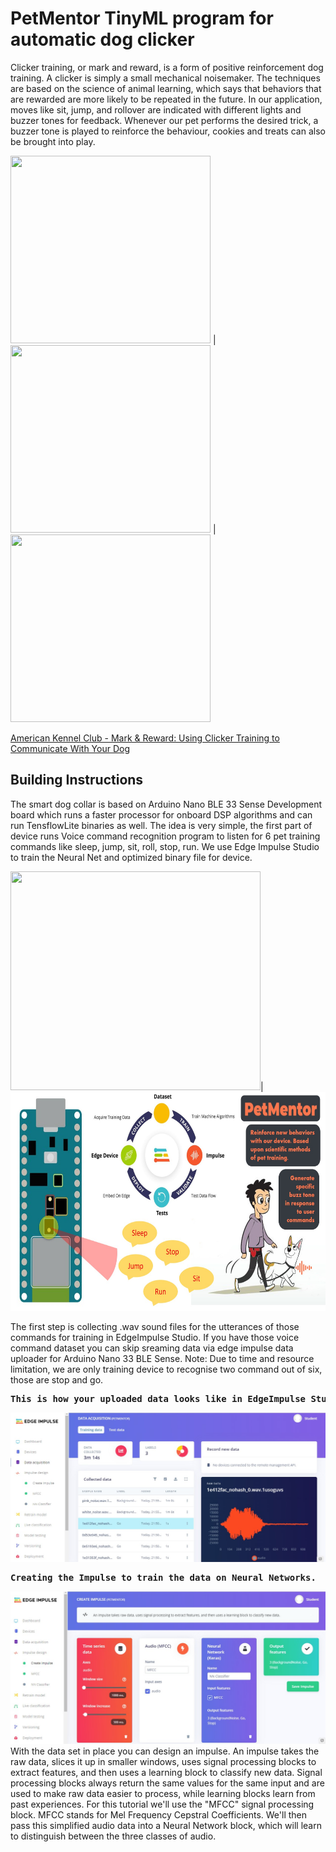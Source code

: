 <h1>PetMentor TinyML program for automatic dog clicker</h1>

Clicker training, or mark and reward, is a form of positive reinforcement dog training. A clicker is simply a small mechanical noisemaker. The techniques are based on the science of animal learning, which says that behaviors that are rewarded are more likely to be repeated in the future. In our application, moves like sit, jump, and rollover are indicated with different lights and buzzer tones for feedback. Whenever our pet performs the desired trick, a buzzer tone is played to reinforce the behaviour, cookies and treats can also be brought into play.

<img src="https://s3.amazonaws.com/cdn-origin-etr.akc.org/wp-content/uploads/2019/12/24120642/labrador-retriever-with-man-training-in-autumn-field.jpg" height="300" width="320"> | <img src="https://s3.amazonaws.com/cdn-origin-etr.akc.org/wp-content/uploads/2019/12/24112853/Husky-Getting-a-Treat.jpg" height="300" width="320"> | 
<img src="https://s3.amazonaws.com/cdn-origin-etr.akc.org/wp-content/uploads/2019/12/24120922/AdobeStock_181053145.jpg" height="300" width="320">

<a href="https://www.akc.org/expert-advice/training/clicker-training-your-dog-mark-and-reward/">American Kennel Club - Mark & Reward: Using Clicker Training to Communicate With Your Dog</a>

<h2> Building Instructions </h2>

The smart dog collar is based on Arduino Nano BLE 33 Sense Development board which runs a faster processor for onboard DSP algorithms and can run TensflowLite binaries as well. The idea is very simple, the first part of device runs Voice command recognition program to listen for 6 pet training commands like sleep, jump, sit, roll, stop, run. We use Edge Impulse Studio to train the Neural Net and optimized binary file for device. 

<img src="https://pbs.twimg.com/media/EIzb-VrWwAAGwmu.jpg" height="350" width="400">|<img src="https://github.com/LeeRenJie/BITNET-PetMentor/blob/master/backend/bitnet_assets/PetMentor-Voice.jpg" height="350" width="600">

The first step is collecting .wav sound files for the utterances of those commands for training in EdgeImpulse Studio. If you have those voice command dataset you can skip sreaming data via edge impulse data uploader for Arduino Nano 33 BLE Sense. Note: Due to time and resource limitation, we are only training device to recognise two command out of six, those are stop and go. 

<pre><b>This is how your uploaded data looks like in EdgeImpulse Studio.</b></pre>
![Workflow](https://github.com/LeeRenJie/BITNET-PetMentor/blob/master/backend/bitnet_assets/DataUploaderAndLabels.jpg)

<pre><b>Creating the Impulse to train the data on Neural Networks.</b></pre>
![Workflow](https://github.com/LeeRenJie/BITNET-PetMentor/blob/master/backend/bitnet_assets/ImpulseTraining.jpg)
With the data set in place you can design an impulse. An impulse takes the raw data, slices it up in smaller windows, uses signal processing blocks to extract features, and then uses a learning block to classify new data. Signal processing blocks always return the same values for the same input and are used to make raw data easier to process, while learning blocks learn from past experiences. For this tutorial we'll use the "MFCC" signal processing block. MFCC stands for Mel Frequency Cepstral Coefficients. We'll then pass this simplified audio data into a Neural Network block, which will learn to distinguish between the three classes of audio.

<pre><b></b></pre>




